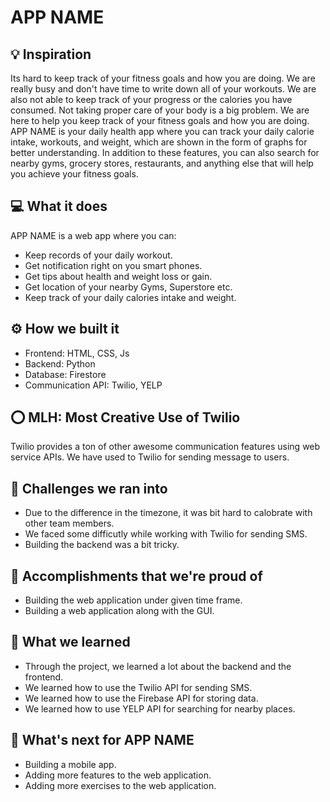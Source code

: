 <!-- # Hackathon-Pharmacy-App -->

# APP NAME

## 💡 Inspiration

Its hard to keep track of your fitness goals and how you are doing. We are really busy and don't have time to write down all of your workouts. We are also not able to keep track of your progress or the calories you have consumed. Not taking proper care of your body is a big problem. We are here to help you keep track of your fitness goals and how you are doing. APP NAME is your daily health app where you can track your daily calorie intake, workouts, and weight, which are shown in the form of graphs for better understanding. In addition to these features, you can also search for nearby gyms, grocery stores, restaurants, and anything else that will help you achieve your fitness goals.

## 💻 What it does

APP NAME is a web app where you can:

- Keep records of your daily workout.
- Get notification right on you smart phones.
- Get tips about health and weight loss or gain.
- Get location of your nearby Gyms, Superstore etc.
- Keep track of your daily calories intake and weight.

## ⚙️ How we built it

- Frontend: HTML, CSS, Js
- Backend: Python
- Database: Firestore
- Communication API: Twilio, YELP

## ⭕ MLH: Most Creative Use of Twilio

Twilio provides a ton of other awesome communication features using web service APIs. We have used to Twilio for sending message to users.

## 🧠 Challenges we ran into

- Due to the difference in the timezone, it was bit hard to calobrate with other team members.
- We faced some difficutly while working with Twilio for sending SMS.
- Building the backend was a bit tricky.

## 🏅 Accomplishments that we're proud of

- Building the web application under given time frame.
- Building a web application along with the GUI.

## 📖 What we learned

- Through the project, we learned a lot about the backend and the frontend.
- We learned how to use the Twilio API for sending SMS.
- We learned how to use the Firebase API for storing data.
- We learned how to use YELP API for searching for nearby places.

## 🚀 What's next for APP NAME

- Building a mobile app.
- Adding more features to the web application.
- Adding more exercises to the web application.
